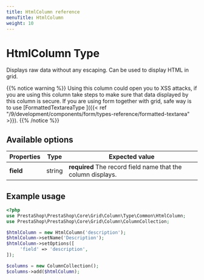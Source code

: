 ```yaml
---
title: HtmlColumn reference
menuTitle: HtmlColumn
weight: 10
---
```


# HtmlColumn Type

Displays raw data without any escaping. Can be used to display HTML in grid.

{{% notice warning %}}
Using this column could open you to XSS attacks, if you are using this column take steps to make sure that data displayed by this column is secure.
If you are using form together with grid, safe way is to use [FormattedTextareaType ]({{< ref "/9/development/components/form/types-reference/formatted-textarea" >}}).
{{% /notice %}}

## Available options

| Properties | Type   | Expected value                                               |
| ---------- | ------ | ------------------------------------------------------------ |
| **field**  | string | **required** The record field name that the column displays. |

## Example usage

```php
<?php
use PrestaShop\PrestaShop\Core\Grid\Column\Type\Common\HtmlColumn;
use PrestaShop\PrestaShop\Core\Grid\Column\ColumnCollection;

$htmlColumn = new HtmlColumn('description');
$htmlColumn->setName('Description');
$htmlColumn->setOptions([
     'field' => 'description',
]);

$columns = new ColumnCollection();
$columns->add($htmlColumn);
```
